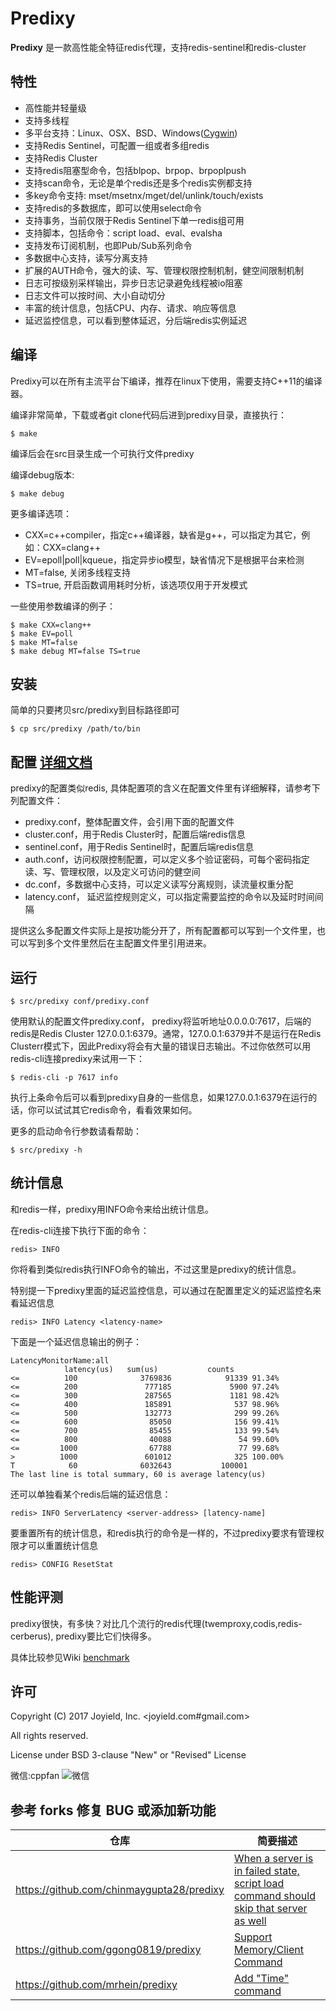 # Predixy

**Predixy** 是一款高性能全特征redis代理，支持redis-sentinel和redis-cluster

## 特性

+ 高性能并轻量级
+ 支持多线程
+ 多平台支持：Linux、OSX、BSD、Windows([Cygwin](http://www.cygwin.com/))
+ 支持Redis Sentinel，可配置一组或者多组redis
+ 支持Redis Cluster
+ 支持redis阻塞型命令，包括blpop、brpop、brpoplpush
+ 支持scan命令，无论是单个redis还是多个redis实例都支持
+ 多key命令支持: mset/msetnx/mget/del/unlink/touch/exists
+ 支持redis的多数据库，即可以使用select命令
+ 支持事务，当前仅限于Redis Sentinel下单一redis组可用
+ 支持脚本，包括命令：script load、eval、evalsha
+ 支持发布订阅机制，也即Pub/Sub系列命令
+ 多数据中心支持，读写分离支持
+ 扩展的AUTH命令，强大的读、写、管理权限控制机制，健空间限制机制
+ 日志可按级别采样输出，异步日志记录避免线程被io阻塞
+ 日志文件可以按时间、大小自动切分
+ 丰富的统计信息，包括CPU、内存、请求、响应等信息
+ 延迟监控信息，可以看到整体延迟，分后端redis实例延迟

## 编译

Predixy可以在所有主流平台下编译，推荐在linux下使用，需要支持C++11的编译器。

编译非常简单，下载或者git clone代码后进到predixy目录，直接执行：

    $ make

编译后会在src目录生成一个可执行文件predixy

编译debug版本:

    $ make debug

更多编译选项：

+ CXX=c++compiler，指定c++编译器，缺省是g++，可以指定为其它，例如：CXX=clang++
+ EV=epoll|poll|kqueue，指定异步io模型，缺省情况下是根据平台来检测
+ MT=false, 关闭多线程支持
+ TS=true, 开启函数调用耗时分析，该选项仅用于开发模式

一些使用参数编译的例子：

    $ make CXX=clang++
    $ make EV=poll
    $ make MT=false
    $ make debug MT=false TS=true

## 安装

简单的只要拷贝src/predixy到目标路径即可

    $ cp src/predixy /path/to/bin

## 配置 [详细文档](https://github.com/joyieldInc/predixy/blob/master/doc/config_CN.md)

predixy的配置类似redis, 具体配置项的含义在配置文件里有详细解释，请参考下列配置文件：

+ predixy.conf，整体配置文件，会引用下面的配置文件
+ cluster.conf，用于Redis Cluster时，配置后端redis信息
+ sentinel.conf，用于Redis Sentinel时，配置后端redis信息
+ auth.conf，访问权限控制配置，可以定义多个验证密码，可每个密码指定读、写、管理权限，以及定义可访问的健空间
+ dc.conf，多数据中心支持，可以定义读写分离规则，读流量权重分配
+ latency.conf， 延迟监控规则定义，可以指定需要监控的命令以及延时时间间隔

提供这么多配置文件实际上是按功能分开了，所有配置都可以写到一个文件里，也可以写到多个文件里然后在主配置文件里引用进来。

## 运行

    $ src/predixy conf/predixy.conf

使用默认的配置文件predixy.conf， predixy将监听地址0.0.0.0:7617，后端的redis是Redis Cluster 127.0.0.1:6379。通常，127.0.0.1:6379并不是运行在Redis Clusterr模式下，因此Predixy将会有大量的错误日志输出。不过你依然可以用redis-cli连接predixy来试用一下：

    $ redis-cli -p 7617 info

执行上条命令后可以看到predixy自身的一些信息，如果127.0.0.1:6379在运行的话，你可以试试其它redis命令，看看效果如何。

更多的启动命令行参数请看帮助：

    $ src/predixy -h

## 统计信息

和redis一样，predixy用INFO命令来给出统计信息。

在redis-cli连接下执行下面的命令：

    redis> INFO

你将看到类似redis执行INFO命令的输出，不过这里是predixy的统计信息。

特别提一下predixy里面的延迟监控信息，可以通过在配置里定义的延迟监控名来看延迟信息

    redis> INFO Latency <latency-name>

下面是一个延迟信息输出的例子：

    LatencyMonitorName:all
                latency(us)   sum(us)           counts
    <=          100              3769836            91339 91.34%
    <=          200               777185             5900 97.24%
    <=          300               287565             1181 98.42%
    <=          400               185891              537 98.96%
    <=          500               132773              299 99.26%
    <=          600                85050              156 99.41%
    <=          700                85455              133 99.54%
    <=          800                40088               54 99.60%
    <=         1000                67788               77 99.68%
    >          1000               601012              325 100.00%
    T            60              6032643           100001
    The last line is total summary, 60 is average latency(us)

还可以单独看某个redis后端的延迟信息：

    redis> INFO ServerLatency <server-address> [latency-name]

要重置所有的统计信息，和redis执行的命令是一样的，不过predixy要求有管理权限才可以重置统计信息

    redis> CONFIG ResetStat

## 性能评测

predixy很快，有多快？对比几个流行的redis代理(twemproxy,codis,redis-cerberus), predixy要比它们快得多。

具体比较参见Wiki
[benchmark](https://github.com/joyieldInc/predixy/wiki/Benchmark)

## 许可

Copyright (C) 2017 Joyield, Inc. <joyield.com#gmail.com>

All rights reserved.

License under BSD 3-clause "New" or "Revised" License

微信:cppfan ![微信](https://github.com/joyieldInc/predixy/blob/master/doc/wechat-cppfan.jpeg)


## 参考 forks 修复 BUG 或添加新功能

|仓库|简要描述|
|---|---|
|<https://github.com/chinmaygupta28/predixy>|[When a server is in failed state, script load command should skip that server as well](https://github.com/joyieldInc/predixy/compare/master...chinmaygupta28:predixy:master)|
|<https://github.com/ggong0819/predixy>|[Support Memory/Client Command](https://github.com/joyieldInc/predixy/compare/master...ggong0819:predixy:master)|
|<https://github.com/mrhein/predixy>|[Add "Time" command](https://github.com/joyieldInc/predixy/compare/master...mrhein:predixy:master)|

